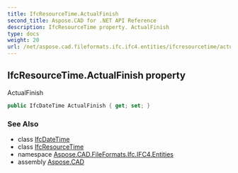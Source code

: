 ```yaml
---
title: IfcResourceTime.ActualFinish
second_title: Aspose.CAD for .NET API Reference
description: IfcResourceTime property. ActualFinish
type: docs
weight: 20
url: /net/aspose.cad.fileformats.ifc.ifc4.entities/ifcresourcetime/actualfinish/
---
```

## IfcResourceTime.ActualFinish property

ActualFinish

```csharp
public IfcDateTime ActualFinish { get; set; }
```

### See Also

* class [IfcDateTime](../../../aspose.cad.fileformats.ifc.ifc4.types/ifcdatetime/)
* class [IfcResourceTime](../)
* namespace [Aspose.CAD.FileFormats.Ifc.IFC4.Entities](../../ifcresourcetime/)
* assembly [Aspose.CAD](../../../)


